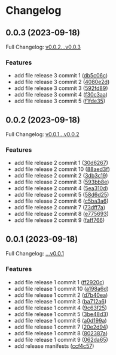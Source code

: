 # Changelog

## 0.0.3 (2023-09-18)

Full Changelog: [v0.0.2...v0.0.3](https://github.com/DefinitelyATestOrg/test-2-repo-1/compare/v0.0.2...v0.0.3)

### Features

* add file release 3 commit 1 ([db5c06c](https://github.com/DefinitelyATestOrg/test-2-repo-1/commit/db5c06c7dc5a70fe3c9c604472e7c8f2557e5218))
* add file release 3 commit 2 ([4080e2d](https://github.com/DefinitelyATestOrg/test-2-repo-1/commit/4080e2d4c325cd50ae8d486b76505b6b9e4c5e87))
* add file release 3 commit 3 ([592fd89](https://github.com/DefinitelyATestOrg/test-2-repo-1/commit/592fd895ce1d849b2684322f1178a9ec29c9c5e3))
* add file release 3 commit 4 ([f30c3aa](https://github.com/DefinitelyATestOrg/test-2-repo-1/commit/f30c3aaf8c30f16b7ed200329d2615a850d2c184))
* add file release 3 commit 5 ([f1fde35](https://github.com/DefinitelyATestOrg/test-2-repo-1/commit/f1fde358594a14b788b84181f1faf9cc57e1030a))

## 0.0.2 (2023-09-18)

Full Changelog: [v0.0.1...v0.0.2](https://github.com/DefinitelyATestOrg/test-2-repo-1/compare/v0.0.1...v0.0.2)

### Features

* add file release 2 commit 1 ([30d6267](https://github.com/DefinitelyATestOrg/test-2-repo-1/commit/30d62674bc924a4bc34d10857aade0f0339bde6e))
* add file release 2 commit 10 ([88aed3f](https://github.com/DefinitelyATestOrg/test-2-repo-1/commit/88aed3f96f1b2973660c6e9da935cc5eddde3e02))
* add file release 2 commit 2 ([3db3c19](https://github.com/DefinitelyATestOrg/test-2-repo-1/commit/3db3c19295f1a078f9970cc44ca160f4ac8f0675))
* add file release 2 commit 3 ([593bb8e](https://github.com/DefinitelyATestOrg/test-2-repo-1/commit/593bb8e0cbc8964e10dd3eb3829dea84ab55599d))
* add file release 2 commit 4 ([5ea310d](https://github.com/DefinitelyATestOrg/test-2-repo-1/commit/5ea310d7f83da683a6668c4eb15fdf4ab517c557))
* add file release 2 commit 5 ([58d6d25](https://github.com/DefinitelyATestOrg/test-2-repo-1/commit/58d6d25f83f7cf1caa1f3572c59c790c3b759bf6))
* add file release 2 commit 6 ([c5ba3a6](https://github.com/DefinitelyATestOrg/test-2-repo-1/commit/c5ba3a674ab00a4449da73e593716da908832989))
* add file release 2 commit 7 ([73dff7a](https://github.com/DefinitelyATestOrg/test-2-repo-1/commit/73dff7a7da0fe6eb418da0d74836df908a99b97c))
* add file release 2 commit 8 ([e775693](https://github.com/DefinitelyATestOrg/test-2-repo-1/commit/e775693149e9a05480451c22e1aa01ab7ad58acc))
* add file release 2 commit 9 ([faff766](https://github.com/DefinitelyATestOrg/test-2-repo-1/commit/faff766c3ff8cb90b809f4fd125e64db7f3f4a71))

## 0.0.1 (2023-09-18)

Full Changelog: [...v0.0.1](https://github.com/DefinitelyATestOrg/test-2-repo-1/compare/...v0.0.1)

### Features

* add file release 1 commit 1 ([ff2920c](https://github.com/DefinitelyATestOrg/test-2-repo-1/commit/ff2920c931cd1afb850a09cffd0d570055c477c7))
* add file release 1 commit 10 ([a198a6d](https://github.com/DefinitelyATestOrg/test-2-repo-1/commit/a198a6df475dca09057e400fb8ca530b21d7c307))
* add file release 1 commit 2 ([d7b40ea](https://github.com/DefinitelyATestOrg/test-2-repo-1/commit/d7b40eaa1828b4e180b8a6594976f877e8fdf9cd))
* add file release 1 commit 3 ([ba712a6](https://github.com/DefinitelyATestOrg/test-2-repo-1/commit/ba712a62f4e0379a1dc7742f3132e5e5501c5c87))
* add file release 1 commit 4 ([9c63f25](https://github.com/DefinitelyATestOrg/test-2-repo-1/commit/9c63f25611814244f2783b9305eef67010f72c3d))
* add file release 1 commit 5 ([3be48d3](https://github.com/DefinitelyATestOrg/test-2-repo-1/commit/3be48d37dbf816c0bbf26744d665ea56b80000ec))
* add file release 1 commit 6 ([a0d199a](https://github.com/DefinitelyATestOrg/test-2-repo-1/commit/a0d199a503d5f592335a0fbeb6eac52a148b3bbd))
* add file release 1 commit 7 ([20e2d94](https://github.com/DefinitelyATestOrg/test-2-repo-1/commit/20e2d944b2eb6c92ea200ce21a8350d0c8b9a56e))
* add file release 1 commit 8 ([802387a](https://github.com/DefinitelyATestOrg/test-2-repo-1/commit/802387a86a535a3ca120d02dc061b93b71a77c75))
* add file release 1 commit 9 ([062da65](https://github.com/DefinitelyATestOrg/test-2-repo-1/commit/062da65e782c55e62578f605578499dac0e6117d))
* add release manifests ([ccf4c57](https://github.com/DefinitelyATestOrg/test-2-repo-1/commit/ccf4c57c4b3612ae533afd6ff4d37fb6cdddcd51))
